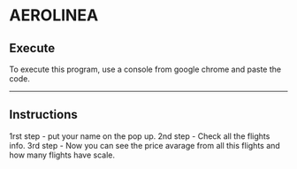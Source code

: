 # AEROLINEA

## Execute

To execute this program, use a console from google chrome and paste the code.

___
## Instructions

1rst step - put your name on the pop up.
2nd step - Check all the flights info.
3rd step - Now you can see the price avarage from all this flights and how many flights have scale.

